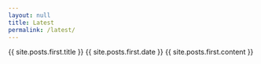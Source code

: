 ```yaml
---
layout: null
title: Latest
permalink: /latest/
---
```

{{ site.posts.first.title }}
{{ site.posts.first.date }}
{{ site.posts.first.content }}